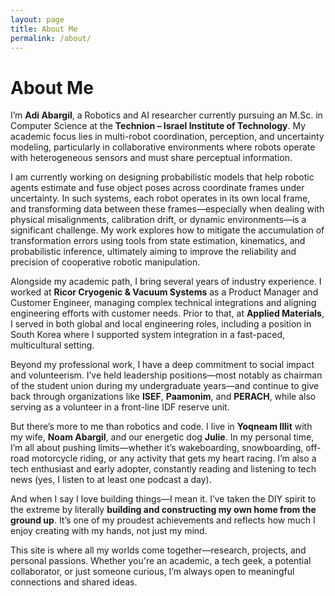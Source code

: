 ```yaml
---
layout: page
title: About Me
permalink: /about/
---
```


# About Me

I’m **Adi Abargil**, a Robotics and AI researcher currently pursuing an M.Sc. in Computer Science at the **Technion – Israel Institute of Technology**. My academic focus lies in multi-robot coordination, perception, and uncertainty modeling, particularly in collaborative environments where robots operate with heterogeneous sensors and must share perceptual information.

I am currently working on designing probabilistic models that help robotic agents estimate and fuse object poses across coordinate frames under uncertainty. In such systems, each robot operates in its own local frame, and transforming data between these frames—especially when dealing with physical misalignments, calibration drift, or dynamic environments—is a significant challenge. My work explores how to mitigate the accumulation of transformation errors using tools from state estimation, kinematics, and probabilistic inference, ultimately aiming to improve the reliability and precision of cooperative robotic manipulation.

Alongside my academic path, I bring several years of industry experience. I worked at **Ricor Cryogenic & Vacuum Systems** as a Product Manager and Customer Engineer, managing complex technical integrations and aligning engineering efforts with customer needs. Prior to that, at **Applied Materials**, I served in both global and local engineering roles, including a position in South Korea where I supported system integration in a fast-paced, multicultural setting.

Beyond my professional work, I have a deep commitment to social impact and volunteerism. I’ve held leadership positions—most notably as chairman of the student union during my undergraduate years—and continue to give back through organizations like **ISEF**, **Paamonim**, and **PERACH**, while also serving as a volunteer in a front-line IDF reserve unit.

But there’s more to me than robotics and code. I live in **Yoqneam Illit** with my wife, **Noam Abargil**, and our energetic dog **Julie**. In my personal time, I’m all about pushing limits—whether it’s wakeboarding, snowboarding, off-road motorcycle riding, or any activity that gets my heart racing. I’m also a tech enthusiast and early adopter, constantly reading and listening to tech news (yes, I listen to at least one podcast a day).

And when I say I love building things—I mean it. I’ve taken the DIY spirit to the extreme by literally **building and constructing my own home from the ground up**. It’s one of my proudest achievements and reflects how much I enjoy creating with my hands, not just my mind.

This site is where all my worlds come together—research, projects, and personal passions. Whether you're an academic, a tech geek, a potential collaborator, or just someone curious, I’m always open to meaningful connections and shared ideas.
